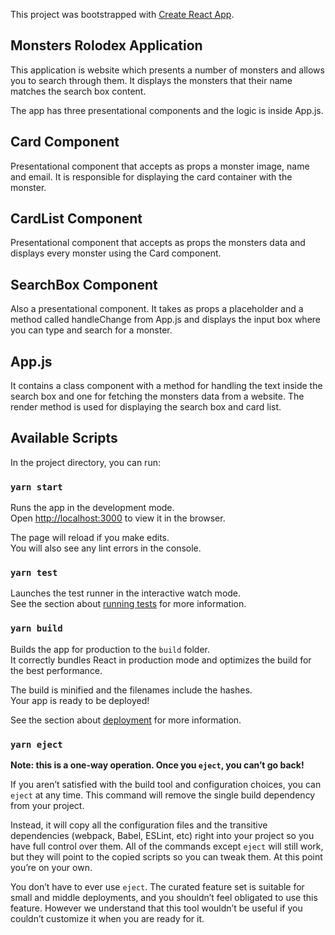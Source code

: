 This project was bootstrapped with [Create React App](https://github.com/facebook/create-react-app).

## Monsters Rolodex Application

This application is website which presents a number of monsters and allows you to search through them. It displays the monsters that their name matches the search box content.

The app has three presentational components and the logic is inside App.js.

## Card Component

Presentational component that accepts as props a monster image, name and email. It is responsible for displaying the card container with the monster.

## CardList Component

Presentational component that accepts as props the monsters data and displays every monster using the Card component.

## SearchBox Component

Also a presentational component. It takes as props a placeholder and a method called handleChange from App.js and displays the input box where you can type and search for a monster.

## App.js

It contains a class component with a method for handling the text inside the search box and one for fetching the monsters data from a website. The render method is used for displaying the search box and card list.

## Available Scripts

In the project directory, you can run:

### `yarn start`

Runs the app in the development mode.<br />
Open [http://localhost:3000](http://localhost:3000) to view it in the browser.

The page will reload if you make edits.<br />
You will also see any lint errors in the console.

### `yarn test`

Launches the test runner in the interactive watch mode.<br />
See the section about [running tests](https://facebook.github.io/create-react-app/docs/running-tests) for more information.

### `yarn build`

Builds the app for production to the `build` folder.<br />
It correctly bundles React in production mode and optimizes the build for the best performance.

The build is minified and the filenames include the hashes.<br />
Your app is ready to be deployed!

See the section about [deployment](https://facebook.github.io/create-react-app/docs/deployment) for more information.

### `yarn eject`

**Note: this is a one-way operation. Once you `eject`, you can’t go back!**

If you aren’t satisfied with the build tool and configuration choices, you can `eject` at any time. This command will remove the single build dependency from your project.

Instead, it will copy all the configuration files and the transitive dependencies (webpack, Babel, ESLint, etc) right into your project so you have full control over them. All of the commands except `eject` will still work, but they will point to the copied scripts so you can tweak them. At this point you’re on your own.

You don’t have to ever use `eject`. The curated feature set is suitable for small and middle deployments, and you shouldn’t feel obligated to use this feature. However we understand that this tool wouldn’t be useful if you couldn’t customize it when you are ready for it.
